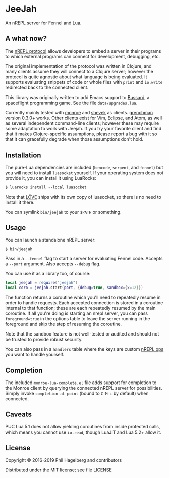 # JeeJah

An nREPL server for Fennel and Lua.

## A what now?

The [nREPL protocol](https://nrepl.org/nrepl/index.html#_why_nrepl)
allows developers to embed a server in their programs to which
external programs can connect for development, debugging, etc.

The original implementation of the protocol was written in Clojure,
and many clients assume they will connect to a Clojure server; however
the protocol is quite agnostic about what language is being
evaluated. It supports evaluating snippets of code or whole files with
`print` and `io.write` redirected back to the connected client.

This library was originally written to add Emacs support to
[Bussard](https://gitlab.com/technomancy/bussard), a spaceflight
programming game. See the file `data/upgrades.lua`.

Currently mainly tested with
[monroe](https://github.com/sanel/monroe/) and
[shevek](https://git.sr.ht/~technomancy/shevek/) as
clients. [grenchman](https://leiningen.org/grench.html) version 0.3.0+
works. Other clients exist for Vim, Eclipse, and Atom, as well as
several independent command-line clients; however these may require
some adaptation to work with Jeejah. If you try your favorite client
and find that it makes Clojure-specific assumptions, please report a
bug with it so that it can gracefully degrade when those assumptions
don't hold.

## Installation

The pure-Lua dependencies are included (`bencode`, `serpent`, and
`fennel`) but you will need to install `luasocket` yourself. If your
operating system does not provide it, you can install it using LuaRocks:

    $ luarocks install --local luasocket

Note that [LÖVE](https://love2d.org) ships with its own copy of
luasocket, so there is no need to install it there.

You can symlink `bin/jeejah` to your `$PATH` or something.

## Usage

You can launch a standalone nREPL server:

    $ bin/jeejah

Pass in a `--fennel` flag to start a server for evaluating Fennel
code. Accepts a `--port` argument. Also accepts `--debug` flag.

You can use it as a library too, of course:

```lua
local jeejah = require("jeejah")
local coro = jeejah.start(port, {debug=true, sandbox={x=12}})
```

The function returns a coroutine which you'll need to repeatedly
resume in order to handle requests. Each accepted connection is stored
in a coroutine internal to that function; these are each repeatedly
resumed by the main coroutine. If all you're doing is starting an
nrepl server, you can pass `foreground=true` in the options table to
leave the server running in the foreground and skip the step of
resuming the coroutine.

Note that the sandbox feature is not well-tested or audited and should
not be trusted to provide robust security.

You can also pass in a `handlers` table where the keys are custom
[nREPL ops](https://nrepl.org/nrepl/ops.html)
you want to handle yourself.

## Completion

The included `monroe-lua-complete.el` file adds support for completion
to the Monroe client by querying the connected nREPL server for
possibilities. Simply invoke `completion-at-point` (bound to `C-M-i`
by default) when connected.

## Caveats

PUC Lua 5.1 does not allow yielding coroutines from inside protected
calls, which means you cannot use `io.read`, though LuaJIT and
Lua 5.2+ allow it.

## License

Copyright © 2016-2019 Phil Hagelberg and contributors

Distributed under the MIT license; see file LICENSE

